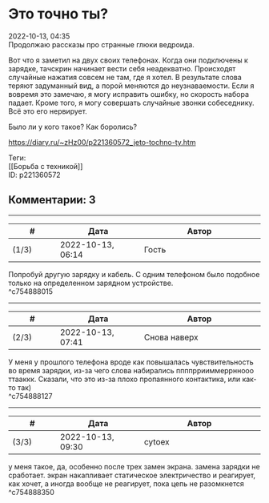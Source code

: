 Это точно ты?
=============

  
2022-10-13, 04:35  
 Продолжаю рассказы про странные глюки ведроида.   
   
 Вот что я заметил на двух своих телефонах. Когда они подключены к зарядке, тачскрин начинает вести себя неадекватно. Происходят случайные нажатия совсем не там, где я хотел. В результате слова теряют задуманный вид, а порой меняются до неузнаваемости. Если я вовремя это замечаю, я могу исправить ошибку, но скорость набора падает. Кроме того, я могу совершать случайные звонки собеседнику. Всё это его нервирует.   
   
 Было ли у кого такое? Как боролись?   
  
<https://diary.ru/~zHz00/p221360572_jeto-tochno-ty.htm>  
  
Теги:  
[[Борьба с техникой]]  
ID: p221360572  


Комментарии: 3
--------------

  


---



|         #         |              Дата              |                     Автор                     |           ID           |
| --- | --- | --- | --- |
| (1/3) | 2022-10-13, 06:14 | Гость | c754888015 |

  
 Попробуй другую зарядку и кабель. С одним телефоном было подобное только на определенном зарядном устройстве.   
 ^c754888015

---



|         #         |              Дата              |                     Автор                     |           ID           |
| --- | --- | --- | --- |
| (2/3) | 2022-10-13, 07:41 | Снова наверх | c754888127 |

  
 У меня у прошлого телефона вроде как повышалась чувствительность во время зарядки, из-за чего слова набирались ппппррииммеррннооо ттааккк. Сказали, что это из-за плохо пропаянного контактика, или как-то так)   
 ^c754888127

---



|         #         |              Дата              |                     Автор                     |           ID           |
| --- | --- | --- | --- |
| (3/3) | 2022-10-13, 09:30 | cytoex | c754888350 |

  
 у меня такое, да, особенно после трех замен экрана. замена зарядки не сработает. экран накапливает статическое электричество и реагирует, как хочет, а иногда вообще не реагирует, пока цепь не разомкнется   
 ^c754888350